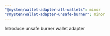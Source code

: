 ```yaml
---
"@mysten/wallet-adapter-all-wallets": minor
"@mysten/wallet-adapter-unsafe-burner": minor
---
```


Introduce unsafe burner wallet adapter
